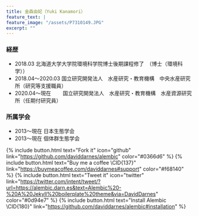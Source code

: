 ```yaml
---
title: 金森由妃（Yuki Kanamori）
feature_text: |
feature_image: "/assets/P7310149.JPG"
excerpt: ""
---
```

### 経歴  
- 2018.03  北海道大学大学院環境科学院博士後期課程修了　（博士（環境科学））  
- 2018.04〜2020.03  国立研究開発法人　水産研究・教育機構　中央水産研究所（研究等支援職員）  
- 2020.04〜現在　　 国立研究開発法人　水産研究・教育機構　水産資源研究所（任期付研究員）  

### 所属学会  
- 2013〜現在  日本生態学会
- 2013〜現在  個体群生態学会  

{% include button.html text="Fork it" icon="github" link="https://github.com/daviddarnes/alembic" color="#0366d6" %} {% include button.html text="Buy me a coffee \CID{137}" link="https://buymeacoffee.com/daviddarnes#support" color="#f68140" %} {% include button.html text="Tweet it" icon="twitter" link="https://twitter.com/intent/tweet/?url=https://alembic.darn.es&text=Alembic%20-%20A%20Jekyll%20boilerplate%20theme&via=DavidDarnes" color="#0d94e7" %} {% include button.html text="Install Alembic \CID{180}" link="https://github.com/daviddarnes/alembic#installation" %}

